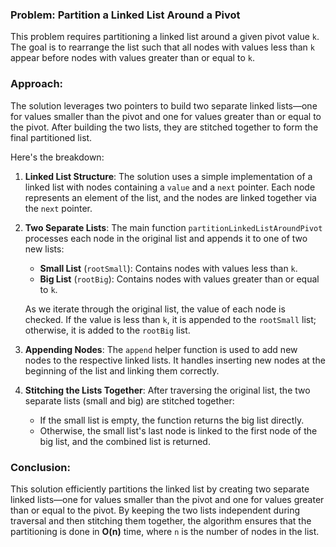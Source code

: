 ### Problem: Partition a Linked List Around a Pivot

This problem requires partitioning a linked list around a given pivot value `k`. The goal is to rearrange the list such that all nodes with values less than `k` appear before nodes with values greater than or equal to `k`.

### Approach:

The solution leverages two pointers to build two separate linked lists—one for values smaller than the pivot and one for values greater than or equal to the pivot. After building the two lists, they are stitched together to form the final partitioned list.

Here's the breakdown:

1. **Linked List Structure**:
   The solution uses a simple implementation of a linked list with nodes containing a `value` and a `next` pointer. Each node represents an element of the list, and the nodes are linked together via the `next` pointer.

2. **Two Separate Lists**:
   The main function `partitionLinkedListAroundPivot` processes each node in the original list and appends it to one of two new lists:
   - **Small List** (`rootSmall`): Contains nodes with values less than `k`.
   - **Big List** (`rootBig`): Contains nodes with values greater than or equal to `k`.

   As we iterate through the original list, the value of each node is checked. If the value is less than `k`, it is appended to the `rootSmall` list; otherwise, it is added to the `rootBig` list.

3. **Appending Nodes**:
   The `append` helper function is used to add new nodes to the respective linked lists. It handles inserting new nodes at the beginning of the list and linking them correctly.

4. **Stitching the Lists Together**:
   After traversing the original list, the two separate lists (small and big) are stitched together:
   - If the small list is empty, the function returns the big list directly.
   - Otherwise, the small list's last node is linked to the first node of the big list, and the combined list is returned.

### Conclusion:

This solution efficiently partitions the linked list by creating two separate linked lists—one for values smaller than the pivot and one for values greater than or equal to the pivot. By keeping the two lists independent during traversal and then stitching them together, the algorithm ensures that the partitioning is done in **O(n)** time, where `n` is the number of nodes in the list.
